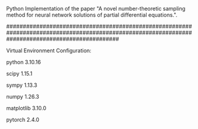 Python Implementation of the paper "A novel number-theoretic sampling method for neural network solutions of partial differential equations.".

##################################################################################################################################################

Virtual Environment Configuration:

python                    3.10.16 

scipy                     1.15.1 

sympy                     1.13.3

numpy                     1.26.3

matplotlib                3.10.0 

pytorch                   2.4.0 
